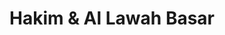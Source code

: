 ---
title: "Hakim & Al Lawah Basar"
url: /muehlhausen/hakim-und-al-lawah-basar/
shop: Lebensmittel
---